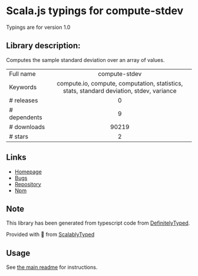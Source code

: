 
# Scala.js typings for compute-stdev

Typings are for version 1.0

## Library description:
Computes the sample standard deviation over an array of values.

|                    |                 |
| ------------------ | :-------------: |
| Full name          | compute-stdev |
| Keywords           | compute.io, compute, computation, statistics, stats, standard deviation, stdev, variance |
| # releases         | 0 |
| # dependents       | 9 |
| # downloads        | 90219 |
| # stars            | 2 |

## Links
- [Homepage](https://github.com/compute-io/stdev)
- [Bugs](https://github.com/compute-io/stdev/issues)
- [Repository](https://github.com/compute-io/stdev)
- [Npm](https://www.npmjs.com/package/compute-stdev)
    


## Note
This library has been generated from typescript code from [DefinitelyTyped](https://definitelytyped.org).

Provided with :purple_heart: from [ScalablyTyped](https://github.com/oyvindberg/ScalablyTyped)

## Usage
See [the main readme](../../readme.md) for instructions.



